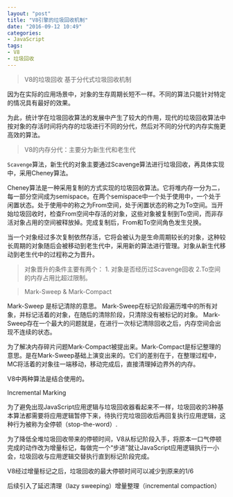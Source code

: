 ```yaml
---
layout: "post"
title: "V8引擎的垃圾回收机制"
date: "2016-09-12 10:49"
categories:
- JavaScript
tags:
- V8
- 垃圾回收
---
```


>V8的垃圾回收 基于分代式垃圾回收机制

因为在实际的应用场景中，对象的生存周期长短不一样。不同的算法只能针对特定的情况具有最好的效果。

为此，统计学在垃圾回收算法的发展中产生了较大的作用，现代的垃圾回收算法中按对象的存活时间将内存的垃圾进行不同的分代，然后对不同的分代的内存实施更高效的算法。


>V8的内存分代：主要分为新生代和老生代

`Scavenge`算法，新生代的对象主要通过Scavenge算法进行垃圾回收，再具体实现中，采用Cheney算法。

Cheney算法是一种采用复制的方式实现的垃圾回收算法。它将堆内存一分为二，每一部分空间成为semispace。在两个semispace中一个处于使用中，一个处于闲置状态。处于使用中的称之为From空间，处于闲置状态的称之为To空间。当开始垃圾回收时，检查From空间中存活的对象，这些对象被复制到To空间，而非存活对象占用的空间被释放掉。完成复制后，From和To空间角色发生兑换。

当一个对象经过多次复制依然存活，它将会被认为是生命周期较长的对象，这种较长周期的对象随后会被移动到老生代中，采用新的算法进行管理。对象从新生代移动到老生代中的过程称之为晋升。

>对象晋升的条件主要有两个： 1. 对象是否经历过Scavenge回收  2.To空间的内存占用比超过限制。

>Mark-Sweep & Mark-Compact

Mark-Sweep 是标记清除的意思。 Mark-Sweep在标记阶段遍历堆中的所有对象，并标记活着的对象，在随后的清除阶段，只清除没有被标记的对象。 Mark-Sweep存在一个最大的问题就是，在进行一次标记清除回收之后，内存空间会出现不连续的状态。

为了解决内存碎片问题Mark-Compact被提出来。Mark-Compact是标记整理的意思。是在Mark-Sweep基础上演变出来的。它们的差别在于，在整理过程中，MC将活着的对象往一端移动，移动完成后，直接清理掉边界外的内存。

V8中两种算法是结合使用的。

Incremental Marking

为了避免出现JavaScript应用逻辑与垃圾回收器看起来不一样，垃圾回收的3种基本算法都需要将应用逻辑暂停下来，待执行完垃圾回收后再回复执行应用逻辑，这种行为被称为全停顿（stop-the-word）.

为了降低全堆垃圾回收带来的停顿时间，V8从标记阶段入手，将原本一口气停顿完成的动作改为增量标记，每做完一个“步进”就让JavaScript应用逻辑执行一小会，垃圾回收与应用逻辑交替执行直到标记阶段完成。

V8经过增量标记之后，垃圾回收的最大停顿时间可以减少到原来的1/6

后续引入了延迟清理（lazy sweeping）增量整理（incremental compaction）
